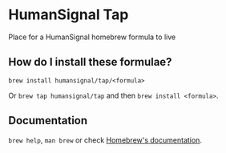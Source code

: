 # HumanSignal Tap
Place for a HumanSignal homebrew formula to live

## How do I install these formulae?

`brew install humansignal/tap/<formula>`

Or `brew tap humansignal/tap` and then `brew install <formula>`.

## Documentation

`brew help`, `man brew` or check [Homebrew's documentation](https://docs.brew.sh).
